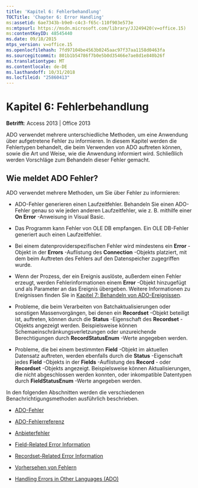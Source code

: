 ```yaml
---
title: 'Kapitel 6: Fehlerbehandlung'
TOCTitle: 'Chapter 6: Error Handling'
ms:assetid: 6ae7343b-b9e0-c4c3-f65c-110f903e573e
ms:mtpsurl: https://msdn.microsoft.com/library/JJ249420(v=office.15)
ms:contentKeyID: 48545440
ms.date: 09/18/2015
mtps_version: v=office.15
ms.openlocfilehash: 7fd97104be4563b0245aac97f37aa1158d0463fa
ms.sourcegitcommit: 801b1b54786f7b0e5b0d35466e7ae8d1e840b26f
ms.translationtype: MT
ms.contentlocale: de-DE
ms.lasthandoff: 10/31/2018
ms.locfileid: "25860413"
---
```

# <a name="chapter-6-error-handling"></a>Kapitel 6: Fehlerbehandlung


**Betrifft**: Access 2013 | Office 2013

ADO verwendet mehrere unterschiedliche Methoden, um eine Anwendung über aufgetretene Fehler zu informieren. In diesem Kapitel werden die Fehlertypen behandelt, die beim Verwenden von ADO auftreten können, sowie die Art und Weise, wie die Anwendung informiert wird. Schließlich werden Vorschläge zum Behandeln dieser Fehler gemacht.

## <a name="how-does-ado-report-errors"></a>Wie meldet ADO Fehler?

ADO verwendet mehrere Methoden, um Sie über Fehler zu informieren:

  - ADO-Fehler generieren einen Laufzeitfehler. Behandeln Sie einen ADO-Fehler genau so wie jeden anderen Laufzeitfehler, wie z. B. mithilfe einer **On Error** -Anweisung in Visual Basic.

  - Das Programm kann Fehler von OLE DB empfangen. Ein OLE DB-Fehler generiert auch einen Laufzeitfehler.

  - Bei einem datenproviderspezifischen Fehler wird mindestens ein **Error** -Objekt in der **Errors** -Auflistung des **Connection** -Objekts platziert, mit dem beim Auftreten des Fehlers auf den Datenspeicher zugegriffen wurde.

  - Wenn der Prozess, der ein Ereignis auslöste, außerdem einen Fehler erzeugt, werden Fehlerinformationen einem **Error** -Objekt hinzugefügt und als Parameter an das Ereignis übergeben. Weitere Informationen zu Ereignissen finden Sie in [Kapitel 7: Behandeln von ADO-Ereignissen](chapter-7-handling-ado-events.md).

  - Probleme, die beim Verarbeiten von Batchaktualisierungen oder sonstigen Massenvorgängen, bei denen ein **Recordset** -Objekt beteiligt ist, auftreten, können durch die **Status** -Eigenschaft des **Recordset** -Objekts angezeigt werden. Beispielsweise können Schemaeinschränkungsverletzungen oder unzureichende Berechtigungen durch **RecordStatusEnum** -Werte angegeben werden.

  - Probleme, die bei einem bestimmten **Field** -Objekt im aktuellen Datensatz auftreten, werden ebenfalls durch die **Status** -Eigenschaft jedes **Field** -Objekts in der **Fields** -Auflistung des **Record** - oder **Recordset** -Objekts angezeigt. Beispielsweise können Aktualisierungen, die nicht abgeschlossen werden konnten, oder inkompatible Datentypen durch **FieldStatusEnum** -Werte angegeben werden.

In den folgenden Abschnitten werden die verschiedenen Benachrichtigungsmethoden ausführlich beschrieben.

- [ADO-Fehler](ado-errors.md)

- [ADO-Fehlerreferenz](ado-error-reference.md)

- [Anbieterfehler](provider-errors.md)

- [Field-Related Error Information](field-related-error-information.md)

- [Recordset-Related Error Information](recordset-related-error-information.md)

- [Vorhersehen von Fehlern](anticipating-errors.md)

- [Handling Errors in Other Languages (ADO)](handling-errors-in-other-languages.md)